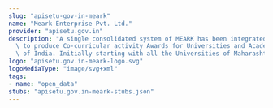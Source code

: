 ```yaml
---
slug: "apisetu-gov-in-meark"
name: "Meark Enterprise Pvt. Ltd."
provider: "apisetu.gov.in"
description: "A single consolidated system of MEARK has been integrated with DigiLocker\
  \ to produce Co-curricular activity Awards for Universities and Academic Institutions\
  \ of India. Initially starting with all the Universities of Maharashtra."
logo: "apisetu.gov.in-meark-logo.svg"
logoMediaType: "image/svg+xml"
tags:
- name: "open_data"
stubs: "apisetu.gov.in-meark-stubs.json"
---
```

